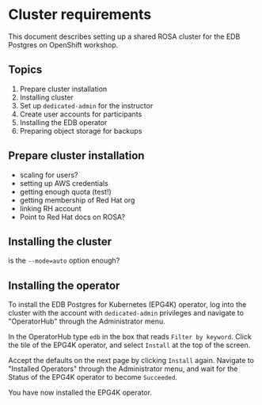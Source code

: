 # Cluster requirements

This document describes setting up a shared ROSA cluster for the EDB Postgres on OpenShift workshop.

## Topics

1. Prepare cluster installation
2. Installing cluster
3. Set up `dedicated-admin` for the instructor
4. Create user accounts for participants
5. Installing the EDB operator
6. Preparing object storage for backups


## Prepare cluster installation
- scaling for users?
- setting up AWS credentials
- getting enough quota (test!)
- getting membership of Red Hat org
- linking RH account
- Point to Red Hat docs on ROSA?

## Installing the cluster
is the `--mode=auto` option enough?

## Installing the operator
To install the EDB Postgres for Kubernetes (EPG4K) operator, log into the cluster with the account with `dedicated-admin` privileges and navigate to "OperatorHub" through the Administrator menu.

In the OperatorHub type `edb` in the box that reads `Filter by keyword`. Click the tile of the EPG4K operator, and select `Install` at the top of the screen.

Accept the defaults on the next page by clicking `Install` again. Navigate to "Installed Operators" through the Administrator menu, and wait for the Status of the EPG4K operator to become `Succeeded`.

You have now installed the EPG4K operator.



